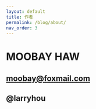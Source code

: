 ```yaml
---
layout: default
title: 作者
permalink: /blog/about/
nav_order: 3
---
```


# MOOBAY HAW

## moobay@foxmail.com

## @larryhou



